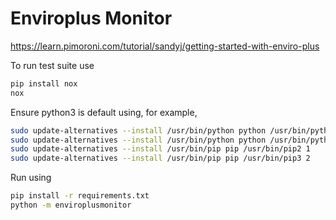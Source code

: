 # Enviroplus Monitor

https://learn.pimoroni.com/tutorial/sandyj/getting-started-with-enviro-plus

To run test suite use

```bash
pip install nox
nox
```

Ensure python3 is default using, for example,

```bash
sudo update-alternatives --install /usr/bin/python python /usr/bin/python2.7 1
sudo update-alternatives --install /usr/bin/python python /usr/bin/python3.7 2
sudo update-alternatives --install /usr/bin/pip pip /usr/bin/pip2 1
sudo update-alternatives --install /usr/bin/pip pip /usr/bin/pip3 2
```

Run using

```bash
pip install -r requirements.txt
python -m enviroplusmonitor
```
